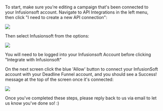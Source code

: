 To start, make sure you're editing a campaign that's been connected to your
Infusionsoft account. Navigate to API Integrations in the left menu, then
click "I need to create a new API connection":

![](https://s3.amazonaws.com/helpscout.net/docs/assets/53974d6ce4b0c76107b109d1/images/5a3bfe880428631938002c5d/file-MJ9wJ77gKc.png)

Then select Infusionsoft from the options:

![](https://s3.amazonaws.com/helpscout.net/docs/assets/53974d6ce4b0c76107b109d1/images/5a3bfea60428631938002c60/file-Ig6RwTFFzE.png)

You will need to be logged into your Infusionsoft Account before clicking
"Integrate with Infusionsoft"

On the next screen click the blue 'Allow' button to connect your InfusionSoft
account with your Deadline Funnel account, and you should see a Success!
message at the top of the screen once it's connected:

![](http://d33v4339jhl8k0.cloudfront.net/docs/assets/53974d6ce4b0c76107b109d1/images/5955301b2c7d3a707d7b5077/file-jTBnQPQzou.gif)

Once you've completed these steps, please reply back to us via email to let us
know you've done so! :)


